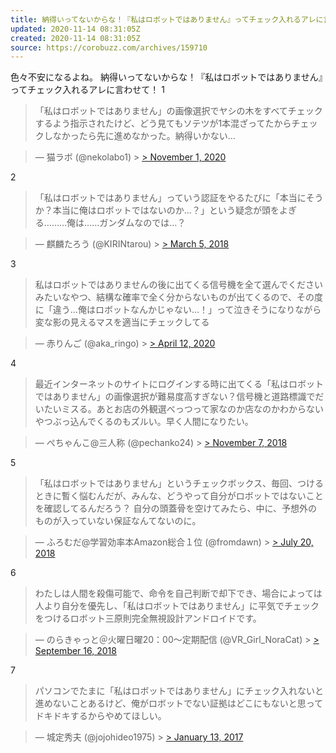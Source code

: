 ```yaml
---
title: 納得いってないからな！『私はロボットではありません』ってチェック入れるアレに言わせて７選
updated: 2020-11-14 08:31:05Z
created: 2020-11-14 08:31:05Z
source: https://corobuzz.com/archives/159710
---
```


色々不安になるよね。
納得いってないからな！『私はロボットではありません』ってチェック入れるアレに言わせて！
1

> 「私はロボットではありません」の画像選択でヤシの木をすべてチェックするよう指示されたけど、どう見てもソテツが1本混ざってたからチェックしなかったら先に進めなかった。納得いかない…

> — 猫ラボ (@nekolabo1) > [> November 1, 2020](https://twitter.com/nekolabo1/status/1322735928218017792?ref_src=twsrc%5Etfw)

2

> 「私はロボットではありません」っていう認証をやるたびに「本当にそうか？本当に俺はロボットではないのか…？」という疑念が頭をよぎる………俺は……ガンダムなのでは…？

> — 麒麟たろう (@KIRINtarou) > [> March 5, 2018](https://twitter.com/KIRINtarou/status/970502937452490753?ref_src=twsrc%5Etfw)

3

> 私はロボットではありませんの後に出てくる信号機を全て選んでくださいみたいなやつ、結構な確率で全く分からないものが出てくるので、その度に「違う…俺はロボットなんかじゃない…！」って泣きそうになりながら変な影の見えるマスを適当にチェックしてる

> — 赤りんご (@aka_ringo) > [> April 12, 2020](https://twitter.com/aka_ringo/status/1249193940324147203?ref_src=twsrc%5Etfw)

4

> 最近インターネットのサイトにログインする時に出てくる「私はロボットではありません」の画像選択が難易度高すぎない？信号機と道路標識でだいたいミスる。あとお店の外観選べっつって家なのか店なのかわからないやつぶっ込んでくるのもズルい。早く人間になりたい。

> — ぺちゃんこ@三人称 (@pechanko24) > [> November 7, 2018](https://twitter.com/pechanko24/status/1059993486953312256?ref_src=twsrc%5Etfw)

5

> 「私はロボットではありません」というチェックボックス、毎回、つけるときに暫く悩むんだが、みんな、どうやって自分がロボットではないことを確認してるんだろう？ 自分の頭蓋骨を空けてみたら、中に、予想外のものが入っていない保証なんてないのに。

> — ふろむだ@学習効率本Amazon総合１位 (@fromdawn) > [> July 20, 2018](https://twitter.com/fromdawn/status/1020101990527799297?ref_src=twsrc%5Etfw)

6

> わたしは人間を殺傷可能で、命令を自己判断で却下でき、場合によっては人より自分を優先し、「私はロボットではありません」に平気でチェックをつけるロボット三原則完全無視設計アンドロイドです。

> — のらきゃっと＠火曜日曜20：00～定期配信 (@VR_Girl_NoraCat) > [> September 16, 2018](https://twitter.com/VR_Girl_NoraCat/status/1041207191384944641?ref_src=twsrc%5Etfw)

7

> パソコンでたまに「私はロボットではありません」にチェック入れないと進めないことあるけど、俺がロボットでない証拠はどこにもないと思ってドキドキするからやめてほしい。

> — 城定秀夫 (@jojohideo1975) > [> January 13, 2017](https://twitter.com/jojohideo1975/status/819719840503992320?ref_src=twsrc%5Etfw)
